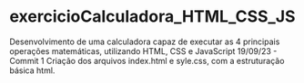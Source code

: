 # exercicioCalculadora_HTML_CSS_JS
Desenvolvimento de uma calculadora capaz de executar as 4 principais operações matemáticas, utilizando HTML, CSS e JavaScript
19/09/23 - Commit 1
    Criação dos arquivos index.html e syle.css, com a estruturação básica html.